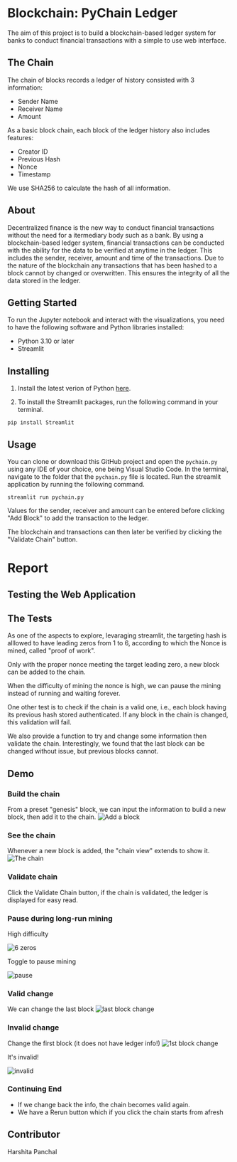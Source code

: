 # Blockchain: PyChain Ledger
The aim of this project is to build a blockchain-based ledger system for banks to conduct financial transactions with a simple to use web interface.

## The Chain

The chain of blocks records a ledger of history consisted with 3 information:
* Sender Name
* Receiver Name
* Amount

As a basic block chain, each block of the ledger history also includes features:
* Creator ID
* Previous Hash
* Nonce
* Timestamp

We use SHA256 to calculate the hash of all information.

## About
Decentralized finance is the new way to conduct financial transactions without the need for a itermediary body such as a bank. By using a blockchain-based ledger system, financial transactions can be conducted with the ability for the data to be verified at anytime in the ledger. This includes the sender, receiver, amount and time of the transactions. Due to the nature of the blockchain any transactions that has been hashed to a block cannot by changed or overwritten. This ensures the integrity of all the data stored in the ledger.

## Getting Started
To run the Jupyter notebook and interact with the visualizations, you need to have the following software and Python libraries installed:

- Python 3.10 or later
- Streamlit

## Installing
1. Install the latest verion of Python [here](https://www.python.org/downloads/).

2. To install the Streamlit packages, run the following command in your terminal.

```
pip install Streamlit
```

## Usage
You can clone or download this GitHub project and open the `pychain.py` using any IDE of your choice, one being Visual Studio Code. In the terminal, navigate to the folder that the `pychain.py` file is located. Run the streamlit application by running the following command. 

```
streamlit run pychain.py
```

Values for the sender, receiver and amount can be entered before clicking "Add Block" to add the transaction to the ledger.

The blockchain and transactions can then later be verified by clicking the "Validate Chain" button.

# Report
## Testing the Web Application
## The Tests

As one of the aspects to explore, levaraging streamlit, the targeting hash is alllowed to have leading zeros from 1 to 6, according to which the Nonce is mined, called "proof of work".

Only with the proper nonce meeting the target leading zero, a new block can be added to the chain.

When the difficulty of mining the nonce is high, we can pause the mining instead of running and waiting forever.

One other test is to check if the chain is a valid one, i.e., each block having its previous hash stored authenticated. If any block in the chain is changed, this validation will fail.

We also provide a function to try and change some information then validate the chain. Interestingly, we found that the last block can be changed without issue, but previous blocks cannot.

## Demo

### Build the chain

From a preset "genesis" block, we can input the information to build a new block, then add it to the chain.
![Add a block](Images/add_block.png)

### See the chain

Whenever a new block is added, the "chain view" extends to show it.
![The chain](Images/the_chain.png)

### Validate chain

Click the Validate Chain button, if the chain is validated, the ledger is displayed for easy read.

### Pause during long-run mining

High difficulty

![6 zeros](Images/high_difficulty_with_block_inspector.png)

Toggle to pause mining

![pause](Images/pause_mining.png)

### Valid change

We can change the last block
![last block change](Images/change_last_block.png)

### Invalid change

Change the first block (it does not have ledger info!)
![1st block change](Images/change_1st_block.png)

It's invalid!

![invalid](Images/invalid_change.png)

### Continuing End

* If we change back the info, the chain becomes valid again.
* We have a Rerun button which if you click the chain starts from afresh

## Contributor
Harshita Panchal
